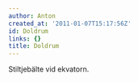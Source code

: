 ```yaml
---
author: Anton
created_at: '2011-01-07T15:17:56Z'
id: Doldrum
links: {}
title: Doldrum
---
```


Stiltjebälte vid ekvatorn.
